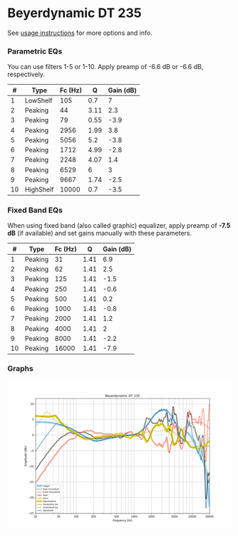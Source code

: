 # Beyerdynamic DT 235
See [usage instructions](https://github.com/jaakkopasanen/AutoEq#usage) for more options and info.

### Parametric EQs
You can use filters 1-5 or 1-10. Apply preamp of -6.6 dB or -6.6 dB, respectively.

|   # | Type      |   Fc (Hz) |    Q |   Gain (dB) |
|-----|-----------|-----------|------|-------------|
|   1 | LowShelf  |       105 | 0.7  |         7   |
|   2 | Peaking   |        44 | 3.11 |         2.3 |
|   3 | Peaking   |        79 | 0.55 |        -3.9 |
|   4 | Peaking   |      2956 | 1.99 |         3.8 |
|   5 | Peaking   |      5056 | 5.2  |        -3.8 |
|   6 | Peaking   |      1712 | 4.99 |        -2.8 |
|   7 | Peaking   |      2248 | 4.07 |         1.4 |
|   8 | Peaking   |      6529 | 6    |         3   |
|   9 | Peaking   |      9667 | 1.74 |        -2.5 |
|  10 | HighShelf |     10000 | 0.7  |        -3.5 |

### Fixed Band EQs
When using fixed band (also called graphic) equalizer, apply preamp of **-7.5 dB** (if available) and set gains manually with these parameters.

|   # | Type    |   Fc (Hz) |    Q |   Gain (dB) |
|-----|---------|-----------|------|-------------|
|   1 | Peaking |        31 | 1.41 |         6.9 |
|   2 | Peaking |        62 | 1.41 |         2.5 |
|   3 | Peaking |       125 | 1.41 |        -1.5 |
|   4 | Peaking |       250 | 1.41 |        -0.6 |
|   5 | Peaking |       500 | 1.41 |         0.2 |
|   6 | Peaking |      1000 | 1.41 |        -0.8 |
|   7 | Peaking |      2000 | 1.41 |         1.2 |
|   8 | Peaking |      4000 | 1.41 |         2   |
|   9 | Peaking |      8000 | 1.41 |        -2.2 |
|  10 | Peaking |     16000 | 1.41 |        -7.9 |

### Graphs
![](./Beyerdynamic%20DT%20235.png)
